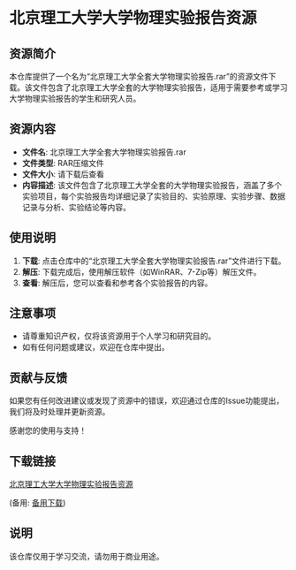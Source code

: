 # 北京理工大学大学物理实验报告资源

## 资源简介

本仓库提供了一个名为“北京理工大学全套大学物理实验报告.rar”的资源文件下载。该文件包含了北京理工大学全套的大学物理实验报告，适用于需要参考或学习大学物理实验报告的学生和研究人员。

## 资源内容

- **文件名**: 北京理工大学全套大学物理实验报告.rar
- **文件类型**: RAR压缩文件
- **文件大小**: 请下载后查看
- **内容描述**: 该文件包含了北京理工大学全套的大学物理实验报告，涵盖了多个实验项目，每个实验报告均详细记录了实验目的、实验原理、实验步骤、数据记录与分析、实验结论等内容。

## 使用说明

1. **下载**: 点击仓库中的“北京理工大学全套大学物理实验报告.rar”文件进行下载。
2. **解压**: 下载完成后，使用解压软件（如WinRAR、7-Zip等）解压文件。
3. **查看**: 解压后，您可以查看和参考各个实验报告的内容。

## 注意事项

- 请尊重知识产权，仅将该资源用于个人学习和研究目的。
- 如有任何问题或建议，欢迎在仓库中提出。

## 贡献与反馈

如果您有任何改进建议或发现了资源中的错误，欢迎通过仓库的Issue功能提出，我们将及时处理并更新资源。

感谢您的使用与支持！

## 下载链接
[北京理工大学大学物理实验报告资源](https://pan.quark.cn/s/bfc9a19f6089) 

(备用: [备用下载](https://pan.baidu.com/s/1RKqMjhp9zCIT-htVI0KHJQ?pwd=1234))

## 说明

该仓库仅用于学习交流，请勿用于商业用途。
